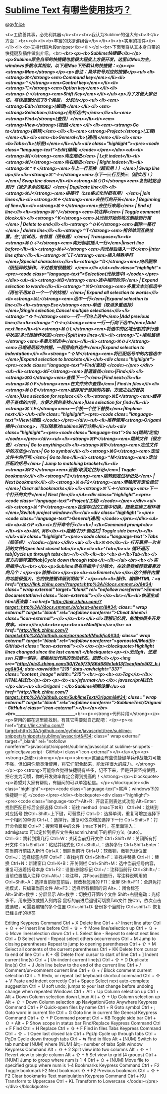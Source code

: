 
#  [Sublime Text 有哪些使用技巧？](https://zhihu.com/questions/24896283)



[@gyfnice](https://zhihu.com/people/a936693c15ae15cdd2f3f81b7e7b6748)

&lt;b&gt;工欲善其事，必先利其器&lt;/b&gt;&lt;br&gt;&lt;br&gt;我认为Sublime的强大有&lt;b&gt;3&lt;/b&gt;方面：&lt;br&gt;&lt;ol&gt;&lt;li&gt;&lt;b&gt;丰富的快捷键组合&lt;/b&gt;&lt;/li&gt;&lt;li&gt;&lt;b&gt;实用的插件&lt;/b&gt;&lt;/li&gt;&lt;li&gt;&lt;b&gt;支持代码片段snippet&lt;/b&gt;&lt;/li&gt;&lt;/ol&gt;&lt;br&gt;下面我将从其本身自带的快捷键及插件做出介绍。&lt;br&gt;________________________________________&lt;br&gt;&lt;p&gt;&lt;b&gt;Sublime快捷键&lt;/b&gt;&lt;/p&gt;&lt;p&gt;Sublime原生自带的快捷键也能很大程度上方便开发，这里以Mac为主，windows多数与其相似，以下是Mac下所默认的快捷键：&lt;/p&gt;&lt;p&gt;&lt;strong&gt;Mac&lt;/strong&gt;&lt;/p&gt;&lt;p&gt;备注：具体符号对应的按键&lt;/p&gt;&lt;ul&gt;&lt;li&gt;&lt;strong&gt;⌘&lt;/strong&gt;&lt;em&gt;Command key&lt;/em&gt;&lt;/li&gt;&lt;li&gt;&lt;strong&gt;⌃&lt;/strong&gt;&lt;em&gt;Control key&lt;/em&gt;&lt;/li&gt;&lt;li&gt;&lt;strong&gt;⌥&lt;/strong&gt;&lt;em&gt;Option key&lt;/em&gt;&lt;/li&gt;&lt;li&gt;&lt;strong&gt;⇧&lt;/strong&gt;&lt;em&gt;Shift Key&lt;/em&gt;&lt;/li&gt;&lt;/ul&gt;&lt;p&gt;为了方便大家记忆，将快捷键分成了8个类型， 分别为&lt;/p&gt;&lt;ul&gt;&lt;li&gt;&lt;em&gt;&lt;strong&gt;Edit&lt;/strong&gt;(编辑)&lt;/em&gt;&lt;/li&gt;&lt;li&gt;&lt;em&gt;&lt;strong&gt;Selection&lt;/strong&gt;(光标选中)&lt;/em&gt;&lt;/li&gt;&lt;li&gt;&lt;em&gt;&lt;strong&gt;Find&lt;/strong&gt;(查找）&lt;/em&gt;&lt;/li&gt;&lt;li&gt;&lt;em&gt;&lt;strong&gt;View&lt;/strong&gt;(视图)&lt;/em&gt;&lt;/li&gt;&lt;li&gt;&lt;em&gt;&lt;strong&gt;Go to&lt;/strong&gt;(跳转)&lt;/em&gt;&lt;/li&gt;&lt;li&gt;&lt;em&gt;&lt;strong&gt;Project&lt;/strong&gt;(工程)&lt;/em&gt;&lt;/li&gt;&lt;li&gt;&lt;em&gt;&lt;b&gt;General&lt;/b&gt;(通用)&lt;/em&gt;&lt;/li&gt;&lt;li&gt;&lt;em&gt;&lt;b&gt;Tabs&lt;/b&gt;(标签)&lt;/em&gt;&lt;/li&gt;&lt;/ul&gt;&lt;div class=&#34;highlight&#34;&gt;&lt;pre&gt;&lt;code class=&#34;language-text&#34;&gt;Edit(编辑)
&lt;/code&gt;&lt;/pre&gt;&lt;/div&gt;&lt;ul&gt;&lt;li&gt;&lt;strong&gt;⌘[&lt;/strong&gt;&lt;em&gt;向左缩进&lt;/em&gt; | Left indent&lt;/li&gt;&lt;li&gt;&lt;strong&gt;⌘]&lt;/strong&gt;&lt;em&gt;向右缩进&lt;/em&gt; | Right Indent&lt;/li&gt;&lt;li&gt;&lt;strong&gt;⌘⌃↑&lt;/strong&gt;&lt;em&gt;与上一行互换（超实用！）&lt;/em&gt;| Swap line up&lt;/li&gt;&lt;li&gt;&lt;strong&gt;⌘⌃↓&lt;/strong&gt;&lt;em&gt;与下一￼行互换￼（超实用！）&lt;/em&gt;| Swap line down&lt;/li&gt;&lt;li&gt;&lt;strong&gt;⌘⇧D&lt;/strong&gt;&lt;em&gt;复制粘贴当前行（减少多余的粘贴）&lt;/em&gt;| Duplicate line&lt;/li&gt;&lt;li&gt;&lt;strong&gt;⌘J&lt;/strong&gt;&lt;em&gt;拼接行（css格式化时挺有用） &lt;/em&gt;| join lines&lt;/li&gt;&lt;li&gt;&lt;strong&gt;⌘←&lt;/strong&gt;&lt;em&gt;去往行的开头&lt;/em&gt; | Beginning of line&lt;/li&gt;&lt;li&gt;&lt;strong&gt;⌘→&lt;/strong&gt;&lt;em&gt;去往行末尾&lt;/em&gt; | End of line&lt;/li&gt;&lt;li&gt;&lt;strong&gt;⌘⌃/&lt;/strong&gt;&lt;em&gt;块注释&lt;/em&gt; | Toggle comment block&lt;/li&gt;&lt;li&gt;&lt;strong&gt;⌃K&lt;/strong&gt;&lt;em&gt;从光标开始的地方删除到行尾&lt;/em&gt; | Delete to end&lt;/li&gt;&lt;li&gt;&lt;strong&gt;⌃⇧K&lt;/strong&gt;&lt;em&gt;删除一整行&lt;/em&gt; | delete line&lt;/li&gt;&lt;li&gt;&lt;strong&gt;⌃T&lt;/strong&gt;&lt;em&gt;相邻单词互换位置，在&#39;,&#39;前试用，有惊喜（很有趣）&lt;/em&gt;| Transpose&lt;/li&gt;&lt;li&gt;&lt;strong&gt;⌘⇧↩&lt;/strong&gt;&lt;em&gt;向光标前插入一行&lt;/em&gt;|insert line before&lt;/li&gt;&lt;li&gt;&lt;strong&gt;⌘↩&lt;/strong&gt;&lt;em&gt;向光标后插入一行&lt;/em&gt;|inter line after&lt;/li&gt;&lt;li&gt;&lt;strong&gt;⌘⌥T&lt;/strong&gt;&lt;em&gt;插入特殊字符&lt;/em&gt;|Special characters&lt;/li&gt;&lt;li&gt;&lt;strong&gt;⌃D&lt;/strong&gt;&lt;em&gt;向后删除（很怪异的操作，不过感觉很酷炫）&lt;/em&gt;&lt;/li&gt;&lt;/ul&gt;&lt;div class=&#34;highlight&#34;&gt;&lt;pre&gt;&lt;code class=&#34;language-text&#34;&gt;Selection(光标选中)
&lt;/code&gt;&lt;/pre&gt;&lt;/div&gt;&lt;ul&gt;&lt;li&gt;&lt;strong&gt;⌘D&lt;/strong&gt;&lt;em&gt;选中相同的词&lt;/em&gt; | Expand selection to words&lt;/li&gt;&lt;li&gt;&lt;strong&gt;⌃⌘G&lt;/strong&gt;&lt;em&gt;多重文本光标选中（再也不用⌘ D一个一个的找啦）&lt;/em&gt;| Expand all selection to words&lt;/li&gt;&lt;li&gt;&lt;strong&gt;⌘L&lt;/strong&gt;&lt;em&gt;选中一行&lt;/em&gt;|Expand selection to line&lt;/li&gt;&lt;li&gt;&lt;strong&gt;Esc&lt;/strong&gt;&lt;em&gt;单选（取消多重选择）&lt;/em&gt;|Single selection,Cancel multiple selections&lt;/li&gt;&lt;li&gt;&lt;strong&gt;⌃⇧↑&lt;/strong&gt;&lt;em&gt;一行一行向上选中&lt;/em&gt;|Add previous line&lt;/li&gt;&lt;li&gt;&lt;strong&gt;⌃⇧↓&lt;/strong&gt;&lt;em&gt;一行一行向下选中&lt;/em&gt;|Add next line&lt;/li&gt;&lt;li&gt;&lt;strong&gt;⌘⇧L&lt;/strong&gt;&lt;em&gt;将选中的区域分割成多行选中状态(多光标操作状态)&lt;/em&gt;|Split into lines&lt;/li&gt;&lt;li&gt;&lt;strong&gt;⌥+拖动鼠标&lt;/strong&gt;&lt;em&gt;多重光标选中&lt;/em&gt;&lt;/li&gt;&lt;li&gt;&lt;strong&gt;⌘⇧J&lt;/strong&gt;&lt;em&gt;已缩进层级为依据，一层层向外选中&lt;/em&gt;|Expand selection to indentation&lt;/li&gt;&lt;li&gt;&lt;strong&gt;⌃⇧M&lt;/strong&gt;&lt;em&gt;将匹配括号中的内容选中&lt;/em&gt;|Expand selection to brackets&lt;/li&gt;&lt;/ul&gt;&lt;div class=&#34;highlight&#34;&gt;&lt;pre&gt;&lt;code class=&#34;language-text&#34;&gt;Find(查找)
&lt;/code&gt;&lt;/pre&gt;&lt;/div&gt;&lt;ul&gt;&lt;li&gt;&lt;strong&gt;⌘F&lt;/strong&gt;&lt;em&gt;普通查找&lt;/em&gt;|Find&lt;/li&gt;&lt;li&gt;&lt;strong&gt;⌘G&lt;/strong&gt;&lt;em&gt;查找下一个&lt;/em&gt;|Find next&lt;/li&gt;&lt;li&gt;&lt;strong&gt;⌘⇧F&lt;/strong&gt;&lt;em&gt;在文件夹中查找&lt;/em&gt;| Find in files&lt;/li&gt;&lt;li&gt;&lt;strong&gt;⌘⇧E&lt;/strong&gt;&lt;em&gt;缓存用于替换的内容，方便之后的替换&lt;/em&gt;|Use selection for replace&lt;/li&gt;&lt;li&gt;&lt;strong&gt;⌘E&lt;/strong&gt;&lt;em&gt;缓存用于查找的内容，方便之后的查找&lt;/em&gt;|Use selection for find&lt;/li&gt;&lt;li&gt;&lt;strong&gt;⌘⌥E&lt;/strong&gt;&lt;em&gt;一个接一个往下替换&lt;/em&gt;|Replace next&lt;/li&gt;&lt;/ul&gt;&lt;div class=&#34;highlight&#34;&gt;&lt;pre&gt;&lt;code class=&#34;language-text&#34;&gt;View(视图)
&lt;/code&gt;&lt;/pre&gt;&lt;/div&gt;&lt;ul&gt;&lt;li&gt;推荐使用&lt;strong&gt;Origami插件&lt;/strong&gt;，可以随意对sublime进行分割&lt;/li&gt;&lt;/ul&gt;&lt;div class=&#34;highlight&#34;&gt;&lt;pre&gt;&lt;code class=&#34;language-text&#34;&gt;Go to(跳转/定位)
&lt;/code&gt;&lt;/pre&gt;&lt;/div&gt;&lt;ul&gt;&lt;li&gt;&lt;strong&gt;⌘P&lt;/strong&gt;&lt;em&gt;跳转文件（很方便）&lt;/em&gt;| Go to anything&lt;/li&gt;&lt;li&gt;&lt;strong&gt;⌘R&lt;/strong&gt;&lt;em&gt;定位文件中的方法@&lt;/em&gt;| Go to symbol&lt;/li&gt;&lt;li&gt;&lt;strong&gt;⌘G&lt;/strong&gt;&lt;em&gt;定位文件中的行号:&lt;/em&gt;| Go to line&lt;/li&gt;&lt;li&gt;&lt;strong&gt;⌃M&lt;/strong&gt;&lt;em&gt;定位匹配的括号&lt;/em&gt; | Jump to matching bracket&lt;/li&gt;&lt;li&gt;&lt;strong&gt;⌘F2&lt;/strong&gt;&lt;em&gt;设置/取消定位标记&lt;/em&gt;| Toggle bookmark&lt;/li&gt;&lt;li&gt;&lt;strong&gt;F2&lt;/strong&gt;&lt;em&gt;跳转到定位标记处&lt;/em&gt; | Next bookmark&lt;/li&gt;&lt;li&gt;&lt;strong&gt;⌘⇧F2&lt;/strong&gt;&lt;em&gt;清除所有定位标记&lt;/em&gt;| Clear all bookmarks&lt;/li&gt;&lt;li&gt;&lt;strong&gt;⌘⌥→&lt;/strong&gt;&lt;em&gt;下一个打开的文件&lt;/em&gt;| Next file&lt;/li&gt;&lt;/ul&gt;&lt;div class=&#34;highlight&#34;&gt;&lt;pre&gt;&lt;code class=&#34;language-text&#34;&gt;Project(工程)
&lt;/code&gt;&lt;/pre&gt;&lt;/div&gt;&lt;ul&gt;&lt;li&gt;&lt;strong&gt;⌘⌃P&lt;/strong&gt;&lt;em&gt;在保存过的工程中切换，随意变换工程环境&lt;/em&gt;|Switch project window&lt;/li&gt;&lt;/ul&gt;&lt;div class=&#34;highlight&#34;&gt;&lt;pre&gt;&lt;code class=&#34;language-text&#34;&gt;General(通用)
&lt;/code&gt;&lt;/pre&gt;&lt;/div&gt;&lt;ul&gt;&lt;li&gt;&lt;b&gt;⌘⇧P &lt;/b&gt;&lt;i&gt;打开命令行&lt;/i&gt;&lt;b&gt;| &lt;/b&gt;Command prompt&lt;br&gt;&lt;/li&gt;&lt;li&gt;&lt;b&gt;⌘K, ⌘B&lt;/b&gt;&lt;i&gt;隐藏/打开 侧边栏| Toggle side bar&lt;/i&gt;&lt;/li&gt;&lt;/ul&gt;&lt;div class=&#34;highlight&#34;&gt;&lt;pre&gt;&lt;code class=&#34;language-text&#34;&gt;Tabs（标签栏）
&lt;/code&gt;&lt;/pre&gt;&lt;/div&gt;&lt;ul&gt;&lt;li&gt;&lt;b&gt;⌘⇧t&lt;/b&gt;&lt;i&gt; 打开最后一次关闭的文件|Open last closed tab&lt;/i&gt;&lt;/li&gt;&lt;li&gt;&lt;b&gt;^Tab&lt;/b&gt;&lt;i&gt; 循环遍历tab|Cycle up through tabs&lt;br&gt;&lt;/i&gt;&lt;/li&gt;&lt;li&gt;&lt;b&gt;^&lt;b&gt;⇧&lt;/b&gt;Tab&lt;/b&gt;&lt;i&gt; 反方向循环遍历tab|Cycle down through tabs&lt;/i&gt;&lt;/li&gt;&lt;/ul&gt;_____________________________________&lt;br&gt;&lt;b&gt;&lt;i&gt;实用插件&lt;/i&gt;&lt;br&gt;&lt;/b&gt;&lt;p&gt;Sublime里有些插件十分强大，在这里我推荐我最喜欢的几个：&lt;/p&gt;&lt;p&gt;首推&lt;br&gt;&lt;/p&gt;&lt;p&gt;&lt;b&gt;&lt;u&gt;Emmet&lt;/u&gt;&lt;/b&gt;:这个插件内置的功能很强大，它的快捷键详细说明如下：&lt;/p&gt;&lt;ul&gt;&lt;li&gt;操作、编辑HTML：&lt;a href=&#34;http://link.zhihu.com/?target=http%3A//docs.emmet.io/&#34; class=&#34; wrap external&#34; target=&#34;_blank&#34; rel=&#34;nofollow noreferrer&#34;&gt;Emmet Documentation&lt;i class=&#34;icon-external&#34;&gt;&lt;/i&gt;&lt;/a&gt;&lt;br&gt;&lt;/li&gt;&lt;li&gt;快速生成html语法篇：&lt;a href=&#34;http://link.zhihu.com/?target=http%3A//docs.emmet.io/cheat-sheet/&#34; class=&#34; wrap external&#34; target=&#34;_blank&#34; rel=&#34;nofollow noreferrer&#34;&gt;Cheat Sheet&lt;i class=&#34;icon-external&#34;&gt;&lt;/i&gt;&lt;/a&gt;&lt;br&gt;&lt;/li&gt;&lt;li&gt;理解记忆后，能增加很多开发效率。&lt;br&gt;&lt;/li&gt;&lt;/ul&gt;&lt;br&gt;&lt;p&gt;&lt;b&gt;&lt;u&gt;Modific&lt;/u&gt;&lt;/b&gt;: &lt;a href=&#34;http://link.zhihu.com/?target=http%3A//github.com/gornostal/Modific&#34; class=&#34; wrap external&#34; target=&#34;_blank&#34; rel=&#34;nofollow noreferrer&#34;&gt;gornostal/Modific · GitHub&lt;i class=&#34;icon-external&#34;&gt;&lt;/i&gt;&lt;/a&gt;&lt;/p&gt;&lt;blockquote&gt;Highlight lines changed since the last commit &lt;/blockquote&gt;&lt;p&gt;&lt;i&gt;无论git，还是svn 只要一保存，都能标出代码的改动状态，超赞&lt;/i&gt;&lt;/p&gt;&lt;img src=&#34;http://pic3.zhimg.com/50/f7e5f75f86d689c1ab13f1ccafadc502_b.jpg&#34; data-rawwidth=&#34;215&#34; data-rawheight=&#34;337&#34; class=&#34;content_image&#34; width=&#34;215&#34;&gt;&lt;br&gt;&lt;p&gt;&lt;b&gt;&lt;u&gt;Tag&lt;/u&gt;&lt;/b&gt;: HTML格式化&lt;/p&gt;&lt;br&gt;&lt;p&gt;&lt;b&gt;&lt;u&gt;jsformat&lt;/u&gt;&lt;/b&gt;: javascript格式化&lt;/p&gt;&lt;br&gt;&lt;u&gt;&lt;b&gt;Origami：&lt;/b&gt;Sublime视图设置&lt;/u&gt;&lt;a href=&#34;http://link.zhihu.com/?target=http%3A//github.com/SublimeText/Origami&#34; class=&#34; wrap external&#34; target=&#34;_blank&#34; rel=&#34;nofollow noreferrer&#34;&gt;SublimeText/Origami · GitHub&lt;i class=&#34;icon-external&#34;&gt;&lt;/i&gt;&lt;/a&gt;&lt;br&gt;&lt;br&gt;_____________________________________&lt;br&gt;&lt;p&gt;&lt;strong&gt;代码片段&lt;/strong&gt;&lt;/p&gt;&lt;p&gt;常用的都在这里能找到，有其它需要就自己配吧：&lt;/p&gt;&lt;p&gt;&lt;a href=&#34;http://link.zhihu.com/?target=http%3A//github.com/gyfnice/javascript/tree/sublime-snippets/snippets/sublime/javascript&#34; class=&#34; wrap external&#34; target=&#34;_blank&#34; rel=&#34;nofollow noreferrer&#34;&gt;javascript/snippets/sublime/javascript at sublime-snippets · gyfnice/javascript · GitHub&lt;i class=&#34;icon-external&#34;&gt;&lt;/i&gt;&lt;/a&gt;&lt;/p&gt;&lt;p&gt;&lt;strong&gt;总结:&lt;/strong&gt;&lt;/p&gt;&lt;p&gt;&lt;strong&gt;这里面有些快捷键单兵作战能力可能不强，但如果你能灵活使用，将它们配合起来，能发挥很大的威力。&lt;/strong&gt;&lt;/p&gt;&lt;p&gt;&lt;strong&gt;可能你会觉得快捷键有些多，记不下来，但是只要坚持使用，把它变为习惯，你的开发效率肯定会得到提高的！&lt;/strong&gt;&lt;/p&gt;&lt;blockquote&gt;&lt;p&gt;希望对大家有帮助，有疑问的可以单独私信。&lt;/p&gt;&lt;/blockquote&gt;&lt;div class=&#34;highlight&#34;&gt;&lt;pre&gt;&lt;code class=&#34;language-text&#34;&gt;尾声：windows下的快捷键一览
&lt;/code&gt;&lt;/pre&gt;&lt;/div&gt;&lt;blockquote&gt;&lt;div class=&#34;highlight&#34;&gt;&lt;pre&gt;&lt;code class=&#34;language-text&#34;&gt;Alt+R : 开启正则表达式功能
Alt+Enter: 找到匹配目标后全部选择
Ctrl+R：前往 method（mac下⌘R）
Ctrl+M：跳转到对应括号
按Ctrl+Shift+上下键，可替换行
Ctrl+D：选择单词，重复可增加选择下一个相同的单词
Ctrl+L：选择行，重复可依次增加选择下一行
Ctrl+Shift+P：打开命令面板
Ctrl+P：搜索项目中的文件（mac下⌘P），在里面输入：
admi@auto 可以定位到相应文件夹(admin.html)下的相应方法（auto）。
Ctrl+G：跳转到第几行
Ctrl+W：关闭当前打开文件
Ctrl+Shift+W：关闭所有打开文件
Ctrl+Shift+V：粘贴并格式化
Ctrl+Shift+L：选择多行
Ctrl+Shift+Enter：在当前行前插入新行
Ctrl+X：删除当前行
Ctrl+U：软撤销，撤销光标位置
Ctrl+J：选择标签内容
Ctrl+F：查找内容
Ctrl+Shift+F：查找并替换
Ctrl+H：替换
Ctrl+N：新建窗口
Ctrl+K+B：开关侧栏
Ctrl+Shift+M：选中当前括号内容，重复可选着括号本身
Ctrl+F2：设置/删除标记
Ctrl+/：注释当前行
Ctrl+Shift+/：当前位置插入注释
Ctrl+Alt+/：块注释，并Focus到首行，写注释说明用的
Ctrl+Shift+A：选择当前标签前后，修改标签用的
F11：全屏
Shift+F11：全屏免打扰模式，只编辑当前文件
Alt+F3：选择所有相同的词
Alt+.：闭合标签
Alt+Shift+数字：分屏显示
Alt+数字：切换打开第N个文件
Shift+右键拖动：光标多不，用来更改或插入列内容
鼠标的前进后退键可切换Tab文件
按Ctrl，依次点击或选取，可需要编辑的多个位置
Ctrl+shift+D: 备份多个当前行
Ctrl+shift+T: 恢复已经关闭的标签

Editing
Keypress	Command
Ctrl + X	Delete line
Ctrl + ↩	Insert line after
Ctrl + ⇧ + ↩	Insert line before
Ctrl + ⇧ + ↑	Move line/selection up
Ctrl + ⇧ + ↓	Move line/selection down
Ctrl + L	Select line - Repeat to select next lines
Ctrl + D	Select word - Repeat select others occurrences
Ctrl + M	Jump to closing parentheses Repeat to jump to opening parentheses
Ctrl + ⇧ + M	Select all contents of the current parentheses
Ctrl + KK	Delete from cursor to end of line
Ctrl + K + ⌫	Delete from cursor to start of line
Ctrl + ]	Indent current line(s)
Ctrl + [	Un-indent current line(s)
Ctrl + ⇧ + D	Duplicate line(s)
Ctrl + J	Join line below to the end of the current line
Ctrl + /	Comment/un-comment current line
Ctrl + ⇧ + /	Block comment current selection
Ctrl + Y	Redo, or repeat last keyboard shortcut command
Ctrl + ⇧ + V	Paste and indent correctly
Ctrl + Space	Select next auto-complete suggestion
Ctrl + U	soft undo; jumps to your last change before undoing change when repeated
Windows
Ctrl + Alt + Up	Column selection up
Ctrl + Alt + Down	Column selection down
Linux
Alt + ⇧ + Up	Column selection up
Alt + ⇧ + Down	Column selection up
Navigation/Goto Anywhere
Keypress	Command
Ctrl + P	Quick-open files by name
Ctrl + R	Goto symbol
Ctrl + ;	Goto word in current file
Ctrl + G	Goto line in current file
General
Keypress	Command
Ctrl + ⇧ + P	Command prompt
Ctrl + KB	Toggle side bar
Ctrl + ⇧ + Alt + P	Show scope in status bar
Find/Replace
Keypress	Command
Ctrl + F	Find
Ctrl + H	Replace
Ctrl + ⇧ + F	Find in files
Tabs
Keypress	Command
Ctrl + ⇧ + t	Open last closed tab
Ctrl + PgUp	Cycle up through tabs
Ctrl + PgDn	Cycle down through tabs
Ctrl + ⇆	Find in files
Alt + [NUM]	Switch to tab number [NUM] where [NUM] &amp;lt;= number of tabs
Split window
Keypress	Command
Alt + ⇧ + 2	Split view into two columns
Alt + ⇧ + 1	Revert view to single column
Alt + ⇧ + 5	Set view to grid (4 groups)
Ctrl + [NUM]	Jump to group where num is 1-4
Ctrl + ⇧ + [NUM]	Move file to specified group where num is 1-4
Bookmarks
Keypress	Command
Ctrl + F2	Toggle bookmark
F2	Next bookmark
⇧ + F2	Previous bookmark
Ctrl + ⇧ + F2	Clear bookmarks
Text manipulation
Keypress	Command
Ctrl + KU	Transform to Uppercase
Ctrl + KL	Transform to Lowercase
&lt;/code&gt;&lt;/pre&gt;&lt;/div&gt;&lt;/blockquote&gt;